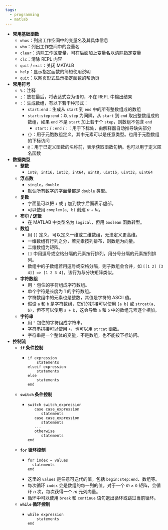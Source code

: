 ```yaml
---
tags:
  - programming
  - matlab
---
```


- **常用基础函数**
	- `whos`：列出工作空间中的变量名及其具体信息
	- `who`：列出工作空间中的变量名
	- `clear`：清除工作区变量，可在后面加上变量名以清除指定变量
	- `clc`：清除 REPL 内容
	- `quit` / `exit`：关闭 MATALB
	- `help`：显示指定函数的简短使用说明
	- `quit`：以网页形式显示指定函数的帮助页
- **常用符号**
	- `%`：注释
	- `;`：放在最后，将表达式变为语句，不在 REPL 中输出结果
	- `:`：生成数组，有以下若干种形式：
		- `start:end`：生成从 `start` 到 `end` 中的所有整数组成的数组
		- `start:step:end`：以 `step` 为间隔，从 `start` 到 `end` 取出整数组成的数组，如果 `end` 不是 `start` 加上若干个 `step`，则数组不包含 `end`
			- `start:` / `:end` / `:`：用于下标处，由解释器自动推导缺失部分
		- `{}`：用于元胞数组定义，其中元素可以是任意类型。也用于元胞数组的下标访问
		- `@`：用于已定义函数的名称前，表示获取函数句柄。也可以用于定义匿名函数
- **数据类型**
	- **整数**
		- `int8`，`int16`，`int32`，`int64`，`uint8`，`uint16`，`uint32`，`uint64`
	- **浮点数**
		- `single`，`double`
		- 默认所有数字的字面量都是 `double` 类型。
	- **复数**
		- 字面量可以把 `i` 或 `j` 加到数字后面表示虚部。
		- 可以使用 `complex(a, b)` 创建 $a+bi$。
	- **布尔 / 逻辑**
		- 在 MATLAB 中类型名为 `logical`，但用 `boolean` 函数转型。
	- **数组**
		- 用 `[]` 定义，可以定义一维或二维数组，无法定义更高维。
		- 一维数组有行列之分，若元素按列排布，则数组为向量。
		- 二维数组为矩阵。
		- `[]` 中用逗号或空格分隔的元素按行排列，用分号分隔的元素按列排列。
		- 数组中的子数组若用逗号或空格分隔，则子数组会合并，如 `[[1 2] [3 4]] => [1 2 3 4]`，该行为与分块矩阵类似。
	- **字符数组**
		- 用 `'` 包住的字符组成字符数组。
		- 单个字符是长度为 1 的字符数组。
		- 字符数组中的元素也是整数，其值是字符的 ASCII 值。
		- 假设 `a` 和 `b` 是字符数组，它们的拼接可以使用 `[a b]` 或 `strcat(a, b)`，但不可以使用 `a + b`，这会导致 `a` 和 `b` 中的数组元素逐个相加。
	- **字符串**
		- 用 `"` 包住的字符组成字符串。
		- 字符串拼接可以使用 `+`，也可以用 `strcat` 函数。
		- 字符串是一个整体的变量，不是数组，也不能按下标访问。
- **控制流**
	- **`if` 条件控制**
		- ```
		  if expression
		      statements
		  elseif expression
		      statements
		  else
		      statements
		  end
		  ```
	- **`switch` 条件控制**
		- ```
		  switch switch_expression
		     case case_expression
		        statements
		     case case_expression
		        statements
		     ...
		     otherwise
		        statements
		  end
		  ```
	- **`for`  循环控制**
		- ```
		  for index = values
		  	statements
		  end
		  ```
		- 这里的 `values` 是任意可迭代的值，包括 `begin:step:end`、数组等。
		- 每次循环 `index` 会是数组的每一列的值。对于一个 $m\times n$ 矩阵，会循环 $n$ 次，每次获得一个 $m$ 元列向量。
		- 循环中可以使用 `break` 和 `continue` 语句退出循环或跳过当前循环。
	- **`while` 循环控制**
		- ```
		  while expression
		      statements
		  end
		  ```
